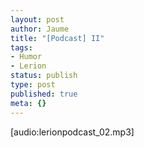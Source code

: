```yaml
---
layout: post
author: Jaume
title: "[Podcast] II"
tags:
- Humor
- Lerion
status: publish
type: post
published: true
meta: {}
---
```

[audio:lerionpodcast_02.mp3]

